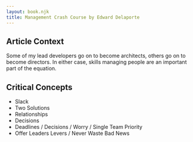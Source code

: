 ```yaml
---
layout: book.njk
title: Management Crash Course by Edward Delaporte
---
```


## Article Context

Some of my lead developers go on to become architects, others go on to become directors. In either case, skills managing people are an important part of the equation.


## Critical Concepts

+ Slack
+ Two Solutions
+ Relationships
+ Decisions
+ Deadlines / Decisions / Worry / Single Team Priority
+ Offer Leaders Levers / Never Waste Bad News
  